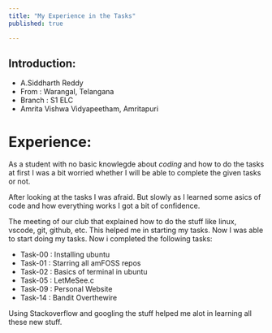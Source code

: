 ```yaml
---
title: "My Experience in the Tasks"
published: true

---
```



## Introduction:
  - A.Siddharth Reddy
  - From : Warangal, Telangana
  - Branch : S1 ELC
  - Amrita Vishwa Vidyapeetham, Amritapuri

# Experience:
As a student with no basic knowlegde about *coding* and how to do the tasks at first I was a bit worried whether I will be able to complete the given tasks or not.

After looking at the tasks I was afraid. But slowly as I learned some asics of code and how everything works I got a bit of confidence.

  The meeting of our club that explained how to do the stuff like linux, vscode, git, github, etc. This helped me in starting my tasks. Now I was able to start doing my tasks. Now i completed the following tasks:

- Task-00 : Installing ubuntu
- Task-01 : Starring all amFOSS repos
- Task-02 : Basics of terminal in ubuntu
- Task-05 : LetMeSee.c
- Task-09 : Personal Website
- Task-14 : Bandit Overthewire



Using Stackoverflow and googling the stuff helped me alot in learning all these new stuff.
